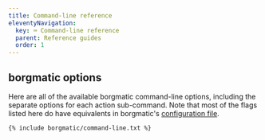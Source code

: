 ```yaml
---
title: Command-line reference
eleventyNavigation:
  key: ⌨️ Command-line reference
  parent: Reference guides
  order: 1
---
```

## borgmatic options

Here are all of the available borgmatic command-line options, including the
separate options for each action sub-command. Note that most of the
flags listed here do have equivalents in borgmatic's [configuration
file](https://torsion.org/borgmatic/docs/reference/configuration/).

```
{% include borgmatic/command-line.txt %}
```
